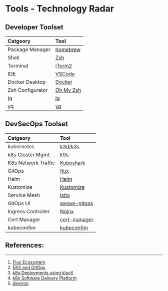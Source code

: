 # Tools - Technology Radar

## Developer Toolset

| Catgeory        | Tool       | 
|:----------------|:-----------|
| Package Manager | [homebrew] | 
| Shell           | [Zsh]      | 
| Terminal        | [iTerm2]   | 
| IDE             | [VSCode]   | 
| Docker Desktop  | [Docker]   |
| Zsh Configurator| [Oh My Zsh]|
| jq              | [jq]       |
| yq              | [yq]       |


## DevSecOps Toolset

|           Catgeory        |       Tool     | 
|:--------------------------|:---------------|
| kubernetes                | [k3d]/[k3s]    | 
| k8s Cluster Mgmt          | [k9s]          |
| K8s Network Traffic       | [Kubeshark]    |
| GitOps                    | [flux]         | 
| Helm                      | [Helm]         |
| Kustomize                 | [Kustomize]    |
| Service Mesh              | [Istio]        | 
| GitOps UI                 | [weave-gitops] |
| Ingress Controller        | [Nginx]        | 
| Cert Manager              | [cert-manager] |
| kubeconfim                | [kubeconfim]   |

[homebrew]: https://brew.sh/
[Zsh]: https://www.zsh.org/
[iTerm2]: https://iterm2.com/
[VSCode]: https://code.visualstudio.com/
[Docker]: https://www.docker.com/products/docker-desktop
[Oh My Zsh]: https://ohmyz.sh/
[jq]: https://stedolan.github.io/jq/
[yq]: https://github.com/mikefarah/yq
[kubeconfim]: https://github.com/yannh/kubeconform

[k3d]: https://k3d.io/
[k3s]: https://k3s.io/
[k9s]: https://k9scli.io/
[Kubeshark]: https://kubeshark.com/
[helm]: https://helm.sh/
[kustomize]: https://kustomize.io/
[flux]: https://fluxcd.io/
[Istio]: https://istio.io/
[weave-gitops]: https://docs.gitops.weave.works/docs/gitops-dashboard/index.html
[Nginx]: https://www.nginx.com/       
[cert-manager]: https://cert-manager.io/
[kubeconfirm]: https://github.com/yannh/kubeconform

## References:
---

1. [Flux Ecosystem](https://fluxcd.io/ecosystem/)
1. [EKS and GitOps](https://anywhere.eks.amazonaws.com/docs/tasks/cluster/cluster-flux/)
1. [k8s Deployments using kluctl](https://kluctl.io/)
1. [k8s Software Delivery Platform](https://kubevela.io/)
1. [devtron](https://devtron.ai/)